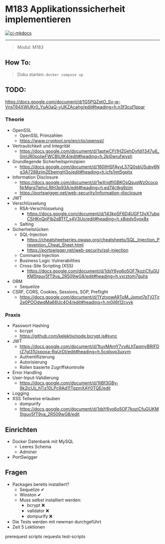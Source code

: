 # M183 Applikationssicherheit implementieren

[![ci-mkdocs](https://github.com/21r8390/M183-Doku/actions/workflows/ci-mkdocs.yml/badge.svg)](https://github.com/21r8390/M183-Doku/actions/workflows/ci-mkdocs.yml)

---

> Modul: M183

## How To:

> Doku starten: `docker compose up`

## TODO:

https://docs.google.com/document/d/1G5PQZqtO_Sv-w-VnsT64XWUKr0_YuA0aQ-yUKZAcahg/edit#heading=h.n3f3cuf1ppar

### Theorie

-   OpenSSL
    -   OpenSSL Primzahlen
    -   https://www.cryptool.org/en/cto/openssl/
-   Vertraulichkeit und Integrität
    -   https://docs.google.com/document/d/1aptwCFt1HZGehDyfdj1347u6_0mUR0poIwFWCBIUIK4/edit#heading=h.2ki0wrufwysh
-   Grundlegende Sicherheitsprinzipien
    -   https://docs.google.com/document/d/160llHSFAyvL57Q0sbU5uby6Ng3A7288zjm2EbemgH3o/edit#heading=h.jcfs1mt5gphx
-   Information Disclosure
    -   https://docs.google.com/document/d/1wXridfIGBKOsQsugWz0cocpNrMgrq7iehvLRlH3p93A/edit#heading=h.ed74ctkg9zim
    -   https://portswigger.net/web-security/information-disclosure
-   JWT
-   Verschlüsselung
    -   RSA-Verschlüsselung
        -   https://docs.google.com/document/d/143kpSF6D4UGF13yX7ubqC5HKnQnFIb2sBTf7_x4V3Uo/edit#heading=h.x8iedy5yox8x
    -   Salting
-   Sicherheitslücken
    -   SQL-Injection
        -   https://cheatsheetseries.owasp.org/cheatsheets/SQL_Injection_Prevention_Cheat_Sheet.html
        -   https://portswigger.net/web-security/sql-injection
    -   Command Injection
    -   Business Logic Vulnerabilities
    -   Cross-Site Scripting (XSS)
        -   https://docs.google.com/document/d/1dsY6yo6o5OF7koziCfuGUKM5tguv5fT9va_2R509wG8/edit#heading=h.vxrztom7guhs
-   ORM
    -   Sequelize
-   CSRF, CORS, Cookies, Sessions, SOP, Preflight
    -   https://docs.google.com/document/d/1YztvowA9ToM_Jxmxt7pTjOTjr2e0POOdwdMa66Uc4O4/edit#heading=h.m0jl6t12cyvk

### Praxis

-   Passwort Hashing
    -   bcrypt
    -   https://github.com/kelektiv/node.bcrypt.js#sync
-   JWT
    -   https://docs.google.com/document/d/1tuvMAmY7vvALhTaqmyBRIFDrZ7gI31Uxpoxa-RqUrDI/edit#heading=h.5cqlsyp3uxym
    -   Authentifizierung
    -   Autorisierung
    -   Rollen basierte Zugriffskontrolle
-   Error Handling
-   User-Input-Validierung
    -   https://docs.google.com/document/d/1IjBf3GBy-9k2icUjj_hTiz10LPc9Ad11TqzmXAY0TQE/edit
-   Logging
-   XSS Teilweise erlauben
    -   dompurify
    -   https://docs.google.com/document/d/1dsY6yo6o5OF7koziCfuGUKM5tguv5fT9va_2R509wG8/edit

## Einrichten

-   Docker Datenbank mit MySQL
    -   Leeres Schema
    -   Adminer
-   PortSwigger

## Fragen

-   Packages bereits installiert?
    -   Sequelize ✔
    -   Winston ✔
    -   Muss selbst installiert werden:
        -   bcrypt ❌
        -   validator ❌
        -   dompurify ❌
-   Die Tests werden mit newman durchgeführt
-   Zeit 5 Lektionen

prerequest scripts
requests
test-scripts
